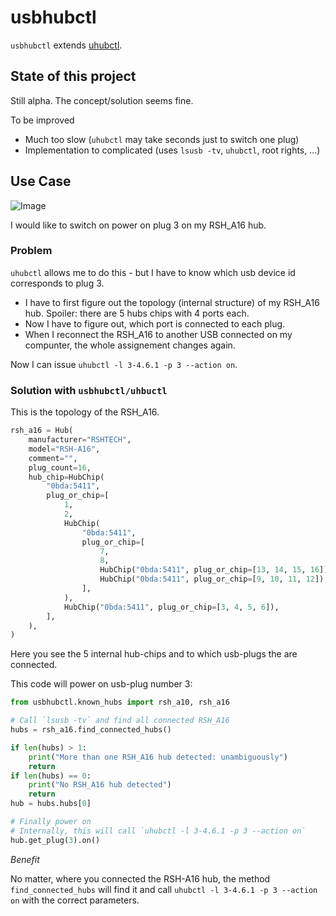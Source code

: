 # usbhubctl

`usbhubctl` extends [uhubctl](https://github.com/mvp/uhubctl).

## State of this project

Still alpha. The concept/solution seems fine.

To be improved

* Much too slow (`uhubctl` may take seconds just to switch one plug)
* Implementation to complicated (uses `lsusb -tv`, `uhubctl`, root rights, ...)

## Use Case

![Image](https://de.rshtech.com/u_file/2011/products/12/c24d6de5bd.jpg.240x240.jpg)

I would like to switch on power on plug 3 on my RSH_A16 hub.

### Problem
`uhubctl` allows me to do this - but I have to know which usb device id corresponds to plug 3.



* I have to first figure out the topology (internal structure) of my RSH_A16 hub. Spoiler: there are 5 hubs chips with 4 ports each.
* Now I have to figure out, which port is connected to each plug.
* When I reconnect the RSH_A16 to another USB connected on my compunter, the whole assignement changes again.

Now I can issue `uhubctl -l 3-4.6.1 -p 3 --action on`.

### Solution with `usbhubctl/uhbuctl`

This is the topology of the RSH_A16.


```python
rsh_a16 = Hub(
    manufacturer="RSHTECH",
    model="RSH-A16",
    comment="",
    plug_count=16,
    hub_chip=HubChip(
        "0bda:5411",
        plug_or_chip=[
            1,
            2,
            HubChip(
                "0bda:5411",
                plug_or_chip=[
                    7,
                    8,
                    HubChip("0bda:5411", plug_or_chip=[13, 14, 15, 16]),
                    HubChip("0bda:5411", plug_or_chip=[9, 10, 11, 12]),
                ],
            ),
            HubChip("0bda:5411", plug_or_chip=[3, 4, 5, 6]),
        ],
    ),
)
```

Here you see the 5 internal hub-chips and to which usb-plugs the are connected.



This code will power on usb-plug number 3:

```python
from usbhubctl.known_hubs import rsh_a10, rsh_a16

# Call `lsusb -tv` and find all connected RSH_A16
hubs = rsh_a16.find_connected_hubs()

if len(hubs) > 1:
    print("More than one RSH_A16 hub detected: unambiguously")
    return
if len(hubs) == 0:
    print("No RSH_A16 hub detected")
    return
hub = hubs.hubs[0]

# Finally power on
# Internally, this will call `uhubctl -l 3-4.6.1 -p 3 --action on`
hub.get_plug(3).on()
```

*Benefit*

No matter, where you connected the RSH-A16 hub, the method `find_connected_hubs` will find it and call `uhubctl -l 3-4.6.1 -p 3 --action on` with the correct parameters.


